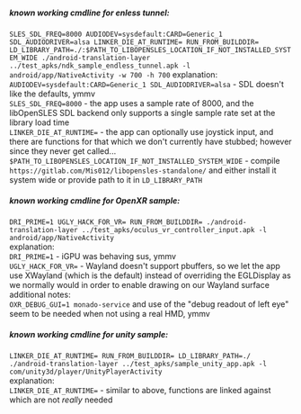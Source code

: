 ##### known working cmdline for enless tunnel:  
`SLES_SDL_FREQ=8000 AUDIODEV=sysdefault:CARD=Generic_1 SDL_AUDIODRIVER=alsa LINKER_DIE_AT_RUNTIME= RUN_FROM_BUILDDIR= LD_LIBRARY_PATH=./:$PATH_TO_LIBOPENSLES_LOCATION_IF_NOT_INSTALLED_SYSTEM_WIDE ./android-translation-layer ../test_apks/ndk_sample_endless_tunnel.apk -l android/app/NativeActivity -w 700 -h 700`
explanation:  
`AUDIODEV=sysdefault:CARD=Generic_1 SDL_AUDIODRIVER=alsa` - SDL doesn't like the defaults, ymmv  
`SLES_SDL_FREQ=8000` - the app uses a sample rate of 8000, and the libOpenSLES SDL backend only supports a single sample rate set at the library load time  
`LINKER_DIE_AT_RUNTIME=` - the app can optionally use joystick input, and there are functions for that which we don't currently have stubbed; however since they never get called...  
`$PATH_TO_LIBOPENSLES_LOCATION_IF_NOT_INSTALLED_SYSTEM_WIDE` - compile `https://gitlab.com/Mis012/libopensles-standalone/` and either install it system wide or provide path to it in `LD_LIBRARY_PATH`  

##### known working cmdline for OpenXR sample:
`DRI_PRIME=1 UGLY_HACK_FOR_VR= RUN_FROM_BUILDDIR= ./android-translation-layer ../test_apks/oculus_vr_controller_input.apk -l android/app/NativeActivity`  
explanation:  
`DRI_PRIME=1` - iGPU was behaving sus, ymmv  
`UGLY_HACK_FOR_VR=` - Wayland doesn't support pbuffers, so we let the app use XWayland (which is the default) instead of overriding the EGLDisplay as we normally would in order to enable drawing on our Wayland surface  
additional notes:  
`OXR_DEBUG_GUI=1 monado-service` and use of the "debug readout of left eye" seem to be needed when not using a real HMD, ymmv  

##### known working cmdline for unity sample:
`LINKER_DIE_AT_RUNTIME= RUN_FROM_BUILDDIR= LD_LIBRARY_PATH=./ ./android-translation-layer ../test_apks/sample_unity_app.apk -l com/unity3d/player/UnityPlayerActivity`  
explanation:  
`LINKER_DIE_AT_RUNTIME=` - similar to above, functions are linked against which are not *really* needed  

